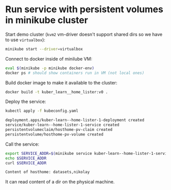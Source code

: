 # Run service with persistent volumes in minikube cluster

Start demo cluster (`kvm2` vm-driver doesn't support shared dirs so we have to use `virtualbox`):

```bash
minikube start --driver=virtualbox
```

Connect to docker inside of minilube VM:

```bash
eval $(minikube -p minikube docker-env)
docker ps # should show containers run in VM (not local ones)
```

Build docker image to make it available to the cluster:

```bash
docker build -t kuber_learn__home_lister:v0 .
```

Deploy the service:

```bash
kubectl apply -f kubeconfig.yaml

deployment.apps/kuber-learn--home-lister-1-deployment created
service/kuber-learn--home-lister-1-service created
persistentvolumeclaim/hosthome-pv-claim created
persistentvolume/hosthome-pv-volume created
```

Call the service:

```bash
export SERVICE_ADDR=$(minikube service kuber-learn--home-lister-1-service --url)
echo $SERVICE_ADDR
curl $SERVICE_ADDR

Content of hosthome: datasets,nikolay
```

It can read content of a dir on the physical machine.
